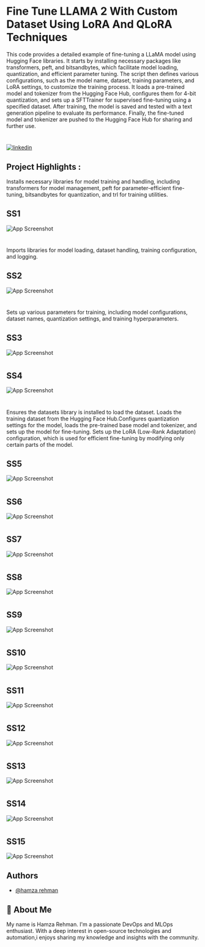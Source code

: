 
# Fine Tune LLAMA 2 With Custom Dataset Using LoRA And QLoRA Techniques


This code provides a detailed example of fine-tuning a LLaMA model using Hugging Face libraries. It starts by installing necessary packages like transformers, peft, and bitsandbytes, which facilitate model loading, quantization, and efficient parameter tuning. The script then defines various configurations, such as the model name, dataset, training parameters, and LoRA settings, to customize the training process. It loads a pre-trained model and tokenizer from the Hugging Face Hub, configures them for 4-bit quantization, and sets up a SFTTrainer for supervised fine-tuning using a specified dataset. After training, the model is saved and tested with a text generation pipeline to evaluate its performance. Finally, the fine-tuned model and tokenizer are pushed to the Hugging Face Hub for sharing and further use.








# 
[![linkedin](https://img.shields.io/badge/linkedin-0A66C2?style=for-the-badge&logo=linkedin&logoColor=white)](https://www.linkedin.com/in/hamzarehman4/)






## Project Highlights :

Installs necessary libraries for model training and handling, including transformers for model management, peft for parameter-efficient fine-tuning, bitsandbytes for quantization, and trl for training utilities.

## SS1
![App Screenshot](https://github.com/masterwithhamza/FineTune-LLAMA2-With-Custom-Dataset-Using-LoRA-Techniqus/blob/main/ScreenShorts/p1.png?raw=true)


# 
# 
Imports libraries for model loading, dataset handling, training configuration, and logging.
## SS2
![App Screenshot](https://github.com/masterwithhamza/FineTune-LLAMA2-With-Custom-Dataset-Using-LoRA-Techniqus/blob/main/ScreenShorts/p2.png?raw=true)

# 
# 
Sets up various parameters for training, including model configurations, dataset names, quantization settings, and training hyperparameters.
## SS3
![App Screenshot](https://github.com/masterwithhamza/FineTune-LLAMA2-With-Custom-Dataset-Using-LoRA-Techniqus/blob/main/ScreenShorts/p3.png?raw=true)

# 
# 
## SS4
![App Screenshot](https://github.com/masterwithhamza/FineTune-LLAMA2-With-Custom-Dataset-Using-LoRA-Techniqus/blob/main/ScreenShorts/p4.png?raw=true)


# 
# 
Ensures the datasets library is installed to load the dataset. Loads the training dataset from the Hugging Face Hub.Configures quantization settings for the model, loads the pre-trained base model and tokenizer, and sets up the model for fine-tuning. Sets up the LoRA (Low-Rank Adaptation) configuration, which is used for efficient fine-tuning by modifying only certain parts of the model.

## SS5
![App Screenshot](https://github.com/masterwithhamza/FineTune-LLAMA2-With-Custom-Dataset-Using-LoRA-Techniqus/blob/main/ScreenShorts/p5.png?raw=true)


# 
# 
## SS6
![App Screenshot](https://github.com/masterwithhamza/FineTune-LLAMA2-With-Custom-Dataset-Using-LoRA-Techniqus/blob/main/ScreenShorts/p6.png?raw=true)

# 
# 
## SS7
![App Screenshot](https://github.com/masterwithhamza/FineTune-LLAMA2-With-Custom-Dataset-Using-LoRA-Techniqus/blob/main/ScreenShorts/p7.png?raw=true)

# 
# 
## SS8
![App Screenshot](https://github.com/masterwithhamza/FineTune-LLAMA2-With-Custom-Dataset-Using-LoRA-Techniqus/blob/main/ScreenShorts/p8.png?raw=true)


# 
# 
## SS9
![App Screenshot](https://github.com/masterwithhamza/FineTune-LLAMA2-With-Custom-Dataset-Using-LoRA-Techniqus/blob/main/ScreenShorts/p9.png?raw=true)

# 
# 
## SS10
![App Screenshot](https://github.com/masterwithhamza/FineTune-LLAMA2-With-Custom-Dataset-Using-LoRA-Techniqus/blob/main/ScreenShorts/p10.png?raw=true)

# 
# 
## SS11
![App Screenshot](https://github.com/masterwithhamza/FineTune-LLAMA2-With-Custom-Dataset-Using-LoRA-Techniqus/blob/main/ScreenShorts/p11.png?raw=true)

# 
# 
## SS12
![App Screenshot](https://github.com/masterwithhamza/FineTune-LLAMA2-With-Custom-Dataset-Using-LoRA-Techniqus/blob/main/ScreenShorts/p12.png?raw=true)
# 
# 
## SS13
![App Screenshot](https://github.com/masterwithhamza/FineTune-LLAMA2-With-Custom-Dataset-Using-LoRA-Techniqus/blob/main/ScreenShorts/p13.png?raw=true)
# 
# 
## SS14
![App Screenshot](https://github.com/masterwithhamza/FineTune-LLAMA2-With-Custom-Dataset-Using-LoRA-Techniqus/blob/main/ScreenShorts/p14.png?raw=true)
# 
# 
## SS15
![App Screenshot](https://github.com/masterwithhamza/FineTune-LLAMA2-With-Custom-Dataset-Using-LoRA-Techniqus/blob/main/ScreenShorts/p15.png?raw=true)

## Authors

- [@hamza rehman](https://www.linkedin.com/in/hamzarehman4/)


## 🚀 About Me
My name is Hamza Rehman. I'm a passionate DevOps and MLOps enthusiast. With a deep interest in open-source technologies and automation,i enjoys sharing my knowledge and insights with the community.

